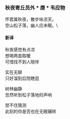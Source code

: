 ### 秋夜寄丘员外 * 唐 * 韦应物

怀君属秋夜，散步咏凉天。\
空山松子落，幽人应未眠。\

#### 新译

秋夜感觉有点凉\
想喝两盅取暖\
可惜找不到人陪伴

实在无聊\
只好溜到后院瞎逛

树林幽静\
忽然听到松子落地的声响

禁不住猜测\
此刻的你是否也在无眠辗转
